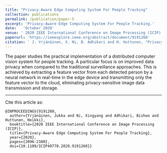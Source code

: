 ```yaml
---
title: "Privacy-Aware Edge Computing System For People Tracking"
collection: publications
permalink: /publication/paper-5
excerpt: 'Privacy-Aware Edge Computing System For People Tracking.'
date:   'October 2020'
venue: ' 2020 IEEE International Conference on Image Processing (ICIP)'
paperurl: 'https://ieeexplore.ieee.org/abstract/document/9191260'
citation: ' J. Yrjänäinen, X. Ni, B. Adhikari and H. Huttunen, "Privacy-Aware Edge Computing System For People Tracking", 2020 IEEE International Conference on Image Processing (ICIP), 2020, pp. 2096-2100, doi:10.1109/ICIP40778.2020.9191260.'
---
```

The paper studies the practical implementation of a distributed computer vision system for people tracking. A particular focus is on improved data privacy when compared to the traditional surveillance approaches. This is achieved by extracting a feature vector from each detected person by a neural network in real-time in the edge device and transmitting only the feature vector to the cloud, eliminating privacy-sensitive image data transmission and storage. 


---
Cite this article as:

```
@INPROCEEDINGS{9191260,
  author={Yrjänäinen, Jukka and Ni, Xingyang and Adhikari, Bishwo and Huttunen, Heikki},
  booktitle={2020 IEEE International Conference on Image Processing (ICIP)}, 
  title={Privacy-Aware Edge Computing System For People Tracking}, 
  year={2020},
  pages={2096-2100},
  doi={10.1109/ICIP40778.2020.9191260}}
```

